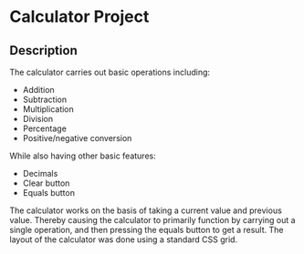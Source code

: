 # Calculator Project

## Description

The calculator carries out basic operations including:

- Addition
- Subtraction
- Multiplication
- Division
- Percentage
- Positive/negative conversion

While also having other basic features:

- Decimals
- Clear button
- Equals button

The calculator works on the basis of taking a current value and previous value. Thereby causing the calculator to primarily function by carrying out a single operation, and then pressing the equals button to get a result. The layout of the calculator was done using a standard CSS grid.
